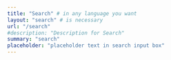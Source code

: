 ```yaml
---
title: "Search" # in any language you want
layout: "search" # is necessary
url: "/search"
#description: "Description for Search"
summary: "search"
placeholder: "placeholder text in search input box"
---
```

